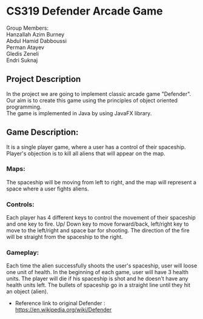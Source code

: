 # CS319 Defender Arcade Game

Group Members:\
Hanzallah Azim Burney\
Abdul Hamid Dabboussi\
Perman Atayev\
Gledis Zeneli\
Endri Suknaj


## Project Description
In the project we are going to implement classic arcade game "Defender".\
Our aim is to create this game using the principles of object oriented programming.\
The game is implemented in Java by using JavaFX library.

## Game Description:
It is a single player game, where a user has a control of their spaceship. Player's objection is to kill all aliens that will appear on the map.

### Maps:
The spaceship will be moving from left to right, and the map will represent a space where a user fights aliens.

### Controls:
Each player has 4 different keys to control the movement of their spaceship and one key to fire. Up/ Down key to move forward/back, left/right key to move to the left/right and space bar for shooting. The direction of the fire will be straight from the spaceship to the right.

### Gameplay:
Each time the alien successfully shoots the user's spaceship, user will loose one unit of health. In the beginning of each game, user will have 3 health units. The player will die if his spaceship is shot and he doesn't have any health units left. The bullets of spaceship go in a straight line until they hit an object (alien). 

* Reference link to original Defender : https://en.wikipedia.org/wiki/Defender
